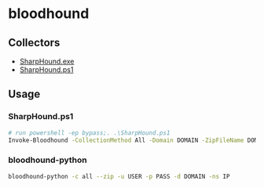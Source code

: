 # bloodhound

## Collectors

* [SharpHound.exe](https://github.com/BloodHoundAD/BloodHound/blob/master/Collectors/SharpHound.exe)
* [SharpHound.ps1](https://github.com/BloodHoundAD/BloodHound/blob/master/Collectors/SharpHound.ps1)

## Usage

### SharpHound.ps1

```bash
# run powershell -ep bypass;. .\SharpHound.ps1
Invoke-Bloodhound -CollectionMethod All -Domain DOMAIN -ZipFileName DOMAIN.zip [-LDAPUser USER -LDAPPass PASS]
```

### bloodhound-python

```bash
bloodhound-python -c all --zip -u USER -p PASS -d DOMAIN -ns IP
```